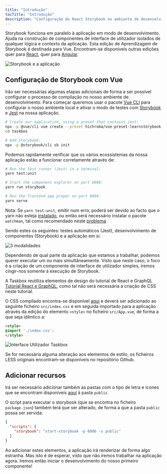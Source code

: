 ```yaml
---
title: "Introdução"
tocTitle: "Introdução"
description: "Configuração do React Storybook no ambiente de desenvolvimento"
---
```


Storybook funciona em paralelo à aplicação em modo de desenvolvimento.
Ajuda na construção de componentes de interface de utilizador isolados de qualquer lógica e contexto da aplicação.
Esta edição de Aprendizagem de Storybook é destinada para Vue.
Encontram-se disponíveis outras edições quer para [React](/react/pt/get-started), quer para [Angular](/angular/pt/get-started).

![Storybook e a aplicação](/storybook-relationship.jpg)

## Configuração de Storybook com Vue

Irão ser necessárias algumas etapas adicionais de forma a ser possível configurar o processo de compilação no nosso ambiente de desenvolvimento.
Para começar queremos usar o pacote  [Vue CLI](https://cli.vuejs.org) para configurar o nosso ambiente local e ativar o modo de testes com [Storybook](https://storybook.js.org/) e 
[Jest](https://facebook.github.io/jest/) na nossa aplicação.

```bash
# Create our application, using a preset that contains jest:
npx -p @vue/cli vue create --preset hichroma/vue-preset-learnstorybook taskbox
cd taskbox

# Add Storybook:
npx -p @storybook/cli sb init
```
Podemos rapidamente verificar que os vários ecossistemas da nossa aplicação estão a funcionar corretamente através de:

```bash
# Run the test runner (Jest) in a terminal:
yarn test:unit

# Start the component explorer on port 6006:
yarn run storybook

# Run the frontend app proper on port 8080:
yarn serve
```
<div class="aside">
  Nota: Se <code>yarn test:unit</code>, emitir num erro, poderá ser devido ao facto que o yarn não esteja <a href="https://yarnpkg.com/lang/en/docs/install/">instalado</a>, ou então será necessário instalar o pacote <code>watchman</code>, tal como recomendado neste <a href="https://github.com/facebook/create-react-app/issues/871#issuecomment-252297884">problema</a>
</div>

Sendo estes os seguintes: testes automáticos (Jest), desenvolvimento de componentes (Storybook) e a aplicação em si.

![3 modalidades](/app-three-modalities.png)

Dependendo de qual parte da aplicação que estamos a trabalhar, podemos querer executar um ou mais simultâneamente.
Visto que neste caso, o foco é a criação de um componente de interface de utilizador simples, iremos cingir-nos somente á execução de Storybook.

A Taskbox reutiliza elementos de design do tutorial de React e GraphQL
[Tutorial React e GraphQL](https://blog.hichroma.com/graphql-react-tutorial-part-1-6-d0691af25858), como tal não será necessária a criação de CSS neste tutorial. 

O CSS compilado encontra-se disponível [aqui](https://github.com/hichroma/learnstorybook-code/blob/master/src/index.css) e deverá ser adicionado ao seguinte ficheiro `src/index.css` e em seguida importado para a aplicação através da edição do elemento `<style>` no ficheiro `src/App.vue`, de forma a que seja idêntico a:

```html
<style>
@import './index.css';
</style>
```

![Interface Utilizador Taskbox](/ss-browserchrome-taskbox-learnstorybook.png)

<div class="aside">
  Se for necessária alguma alteração aos elementos de estilo, os ficheiros LESS originais encontram-se disponíveis no repositório Github.
</div>

## Adicionar recursos

Irá ser necessário adicionar também as pastas com o tipo de letra e ícones que se encontram disponíveis [aqui](https://github.com/hichroma/learnstorybook-code/tree/master/public) á pasta `public`.

O script para executar o storybook (que se encontra no ficheiro `package.json`) também terá que ser alterado, de forma a que a pasta `public` possa ser servida:

```json
{
  "scripts": {
    "storybook": "start-storybook -p 6006 -s public"
  }
}
```

 Ao adicionar estes elementos, a aplicação irá renderizar de forma algo estranha. 
Mas isto é de esperar, visto que não iremos trabalhar na aplicação agora.
Iremos então iniciar o desenvolvimento do nosso primeiro componente!